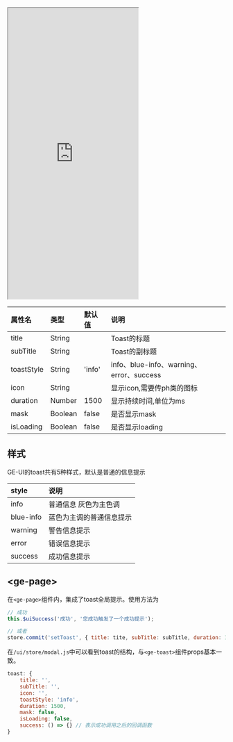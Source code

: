 <div class="simulator">
    <iframe src="http://localhost:8080/#/pages/component/toast" height="670px"></iframe>
</div>


|属性名|类型|默认值|说明|
|:----|:----|:----|:----|
|title      |String |       |Toast的标题|
|subTitle   |String |       |Toast的副标题|
|toastStyle |String |'info' |info、blue-info、warning、error、success|
|icon       |String |       |显示icon,需要传ph类的图标|
|duration   |Number |1500   |显示持续时间,单位为ms|
|mask       |Boolean|false  |是否显示mask|
|isLoading  |Boolean|false  |是否显示loading|

## 样式
GE-UI的toast共有5种样式，默认是普通的信息提示

|style      |说明|
|:----|:----|
|info       |普通信息 灰色为主色调|
|blue-info  |蓝色为主调的普通信息提示|
|warning    |警告信息提示|
|error      |错误信息提示|
|success    |成功信息提示|

## \<ge-page\>
在`<ge-page>`组件内，集成了toast全局提示。使用方法为

```js
// 成功
this.$uiSuccess('成功', '您成功触发了一个成功提示');

// 或者
store.commit('setToast', { title: tite, subTitle: subTitle, duration: 1500, toastStyle: 'success'});
```

在`/ui/store/modal.js`中可以看到toast的结构，与`<ge-toast>`组件props基本一致。
```js
toast: {
    title: '',
    subTitle: '',
    icon: '',
    toastStyle: 'info',
    duration: 1500,
    mask: false,
    isLoading: false,
    success: () => {} // 表示成功调用之后的回调函数
}
```